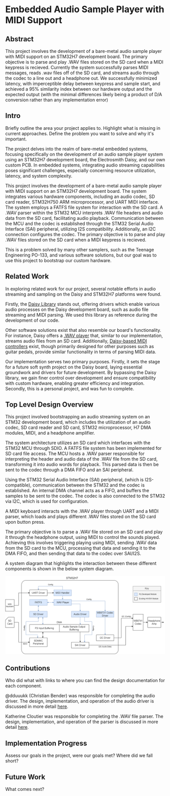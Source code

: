 # Embedded Audio Sample Player with MIDI Support

## Abstract

This project involves the development of a bare-metal audio sample player with MIDI support on an STM32H7 development board. The primary objective is to parse and play .WAV files stored on the SD card when a MIDI keypress is recieved. Currently the system successfully parses MIDI messages, reads .wav files off of the SD card, and streams audio through the codec to a line out and a headphone out. We successfully minimized latency, with imperceptible delay between keypress and sample start, and achieved a 95% similarity index between our hardware output and the expected output (with the minimal differences likely being a product of D/A conversion rather than any implementation error)


## Intro
Briefly outline the area your project applies to.
Highlight what is missing in current approaches.
Define the problem you want to solve and why it's important.

The project delves into the realm of bare-metal embedded systems, focusing specifically on the development of an audio sample player system using an STM32H7 development board, the Electrosmith Daisy, and our own custom PCB. In embedded systems, integrating audio streaming capabilities poses significant challenges, especially concerning resource utilization, latency, and system complexity.

This project involves the development of a bare-metal audio sample player with MIDI support on an STM32H7 development board. The system integrates various hardware components, including an audio codec, SD card reader, STM32H750 ARM microprocessor, and UART MIDI interface. The system employs a FATFS file system for interaction with the SD card. A .WAV parser within the STM32 MCU interprets .WAV file headers and audio data from the SD card, facilitating audio playback. Communication between the MCU and the codec is established through the STM32 Serial Audio Interface (SAI) peripheral, utilizing I2S compatibility. Additionally, an I2C connection configures the codec. The primary objective is to parse and play .WAV files stored on the SD card when a MIDI keypress is recieved.

This is a problem solved by many other samplers, such as the Teenage Engineering PO-133, and various software solutions, but our goal was to use this project to bootstrap our custom hardware.


## Related Work
In exploring related work for our project, several notable efforts in audio streaming and sampling on the Daisy and STM32H7 platforms were found. 

Firstly, the [Daisy Library](https://github.com/electro-smith/libDaisy) stands out, offering drivers which enable various audio processes on the Daisy development board, such as audio file streaming and MIDI parsing. We used this library as reference during the development of our code.

Other software solutions exist that also resemble our board's functionality. For instance, Daisy offers a [.WAV player](https://github.com/electro-smith/DaisyExamples/blob/master/seed/WavPlayer/WavPlayer.cpp) that, similar to our implementation, streams audio files from an SD card. Additionally, [Daisy-based MIDI controllers](https://github.com/heavyweight87/MidiController) exist, though primarily designed for other purposes such as guitar pedals, provide similar functionality in terms of parsing MIDI data.

Our implementation serves two primary purposes. Firstly, it sets the stage for a future soft synth project on the Daisy board, laying essential groundwork and drivers for future development. By bypassing the Daisy library, we gain finer control over development and ensure compatibility with custom hardware, enabling greater efficiency and integration. Secondly, this is a personal project, and was fun to complete.

## Top Level Design Overview
This project involved bootstrapping an audio streaming system on an STM32 development board, which includes the utilization of an audio codec, SD card reader and SD card, STM32 microprocessor, H7 DMA modules, MIDI, and a headphone amplifier. 

The system architecture utilizes an SD card which interfaces with the STM32 MCU through SDIO. A FATFS file system has been implemented for SD card file access. The MCU hosts a .WAV parser responsible for interpreting the header and audio data of the .WAV file from the SD card, transforming it into audio words for playback. This parsed data is then be sent to the codec through a DMA FIFO and an SAI peripheral.

Using the STM32 Serial Audio Interface (SAI) peripheral, (which is I2S-compatible), communication between the STM32 and the codec is established. An internal DMA channel acts as a FIFO, and buffers the samples to be sent to the codec. The codec is also connected to the STM32 via I2C, which is used for configuration. 

A MIDI keyboard interacts with the .WAV player through UART and a MIDI parser, which loads and plays different .WAV files stored on the SD card upon button press.

The primary objective is to parse a .WAV file stored on an SD card and play it through the headphone output, using MIDI to control the sounds played. Achieving this involves triggering playing using MIDI, sending .WAV data from the SD card to the MCU, processing that data and sending it to the DMA FIFO, and then sending that data to the codec over SAI/I2S.

A system diagram that highlights the interaction between these different components is shown in the below system diagram.

![alt text](docs/boomba-system-midi.png)

## Contributions
Who did what with links to where you can find the design documentation for each component.

@dduuukk (Christian Bender) was responsible for completing the audio driver. The design, implementation, and operation of the audio driver is discussed in more detail [here](docs/sai-audio-driver/sai-design.md).

Katherine Cloutier was responsible for completing the .WAV file parser. The design, implementation, and operation of the parser is discussed in more detail [here](src/wav-parser/Readme-wav-parser.md).



## Implementation Progress
Assess our goals in the project, were our goals met? Where did we fall short?

## Future Work
What comes next?
